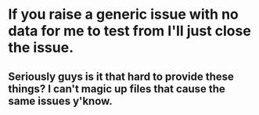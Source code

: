 # If you raise a generic issue with no data for me to test from I'll just close the issue. 

## Seriously guys is it that hard to provide these things? I can't magic up files that cause the same issues y'know.

